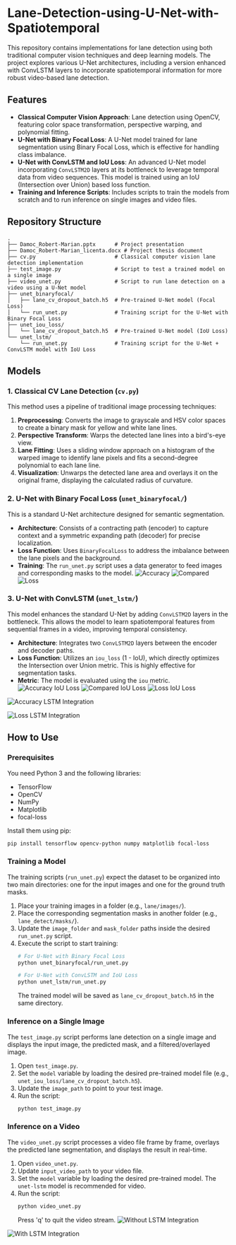 # Lane-Detection-using-U-Net-with-Spatiotemporal


This repository contains implementations for lane detection using both traditional computer vision techniques and deep learning models. The project explores various U-Net architectures, including a version enhanced with ConvLSTM layers to incorporate spatiotemporal information for more robust video-based lane detection.

## Features

*   **Classical Computer Vision Approach**: Lane detection using OpenCV, featuring color space transformation, perspective warping, and polynomial fitting.
*   **U-Net with Binary Focal Loss**: A U-Net model trained for lane segmentation using Binary Focal Loss, which is effective for handling class imbalance.
*   **U-Net with ConvLSTM and IoU Loss**: An advanced U-Net model incorporating `ConvLSTM2D` layers at its bottleneck to leverage temporal data from video sequences. This model is trained using an IoU (Intersection over Union) based loss function.
*   **Training and Inference Scripts**: Includes scripts to train the models from scratch and to run inference on single images and video files.

## Repository Structure

```
.
├── Damoc_Robert-Marian.pptx      # Project presentation
├── Damoc_Robert-Marian_licenta.docx # Project thesis document
├── cv.py                         # Classical computer vision lane detection implementation
├── test_image.py                 # Script to test a trained model on a single image
├── video_unet.py                 # Script to run lane detection on a video using a U-Net model
├── unet_binaryfocal/
│   ├── lane_cv_dropout_batch.h5  # Pre-trained U-Net model (Focal Loss)
│   └── run_unet.py               # Training script for the U-Net with Binary Focal Loss
├── unet_iou_loss/
│   └── lane_cv_dropout_batch.h5  # Pre-trained U-Net model (IoU Loss)
└── unet_lstm/
    └── run_unet.py               # Training script for the U-Net + ConvLSTM model with IoU Loss
```

## Models

### 1. Classical CV Lane Detection (`cv.py`)
This method uses a pipeline of traditional image processing techniques:
1.  **Preprocessing**: Converts the image to grayscale and HSV color spaces to create a binary mask for yellow and white lane lines.
2.  **Perspective Transform**: Warps the detected lane lines into a bird's-eye view.
3.  **Lane Fitting**: Uses a sliding window approach on a histogram of the warped image to identify lane pixels and fits a second-degree polynomial to each lane line.
4.  **Visualization**: Unwarps the detected lane area and overlays it on the original frame, displaying the calculated radius of curvature.

### 2. U-Net with Binary Focal Loss (`unet_binaryfocal/`)
This is a standard U-Net architecture designed for semantic segmentation.
-   **Architecture**: Consists of a contracting path (encoder) to capture context and a symmetric expanding path (decoder) for precise localization.
-   **Loss Function**: Uses `BinaryFocalLoss` to address the imbalance between the lane pixels and the background.
-   **Training**: The `run_unet.py` script uses a data generator to feed images and corresponding masks to the model.
![Accuracy](https://github.com/user-attachments/assets/65905bbd-3a0a-463b-9a96-c32a39d4193b)
![Compared](https://github.com/user-attachments/assets/19bd1bd0-edb0-4ec7-83f2-4107568f7cc9)
![Loss](https://github.com/user-attachments/assets/bb103422-44d2-4d46-a567-f01b18250b58)
### 3. U-Net with ConvLSTM (`unet_lstm/`)
This model enhances the standard U-Net by adding `ConvLSTM2D` layers in the bottleneck. This allows the model to learn spatiotemporal features from sequential frames in a video, improving temporal consistency.
-   **Architecture**: Integrates two `ConvLSTM2D` layers between the encoder and decoder paths.
-   **Loss Function**: Utilizes an `iou_loss` (1 - IoU), which directly optimizes the Intersection over Union metric. This is highly effective for segmentation tasks.
-   **Metric**: The model is evaluated using the `iou` metric.
![Accuracy IoU Loss](https://github.com/user-attachments/assets/be6ff3a1-e1e1-49f1-b382-4d973209578b)
![Compared IoU Loss](https://github.com/user-attachments/assets/82d07aef-f242-482d-b5c2-af95b807e81a)
![Loss IoU Loss](https://github.com/user-attachments/assets/009f6fc6-4f2d-4caf-9841-4a6dba9d103c)

![Accuracy LSTM Integration](https://github.com/user-attachments/assets/3abaa68e-fefe-4405-a6fd-da09fccf0ec9)

![Loss LSTM Integration](https://github.com/user-attachments/assets/1dbd6bdb-e2b5-492b-85b6-f39be030060f)
## How to Use

### Prerequisites
You need Python 3 and the following libraries:
-   TensorFlow
-   OpenCV
-   NumPy
-   Matplotlib
-   focal-loss

Install them using pip:
```bash
pip install tensorflow opencv-python numpy matplotlib focal-loss
```

### Training a Model
The training scripts (`run_unet.py`) expect the dataset to be organized into two main directories: one for the input images and one for the ground truth masks.

1.  Place your training images in a folder (e.g., `lane/images/`).
2.  Place the corresponding segmentation masks in another folder (e.g., `lane_detect/masks/`).
3.  Update the `image_folder` and `mask_folder` paths inside the desired `run_unet.py` script.
4.  Execute the script to start training:
    ```bash
    # For U-Net with Binary Focal Loss
    python unet_binaryfocal/run_unet.py

    # For U-Net with ConvLSTM and IoU Loss
    python unet_lstm/run_unet.py
    ```
    The trained model will be saved as `lane_cv_dropout_batch.h5` in the same directory.

### Inference on a Single Image
The `test_image.py` script performs lane detection on a single image and displays the input image, the predicted mask, and a filtered/overlayed image.

1.  Open `test_image.py`.
2.  Set the `model` variable by loading the desired pre-trained model file (e.g., `unet_iou_loss/lane_cv_dropout_batch.h5`).
3.  Update the `image_path` to point to your test image.
4.  Run the script:
    ```bash
    python test_image.py
    ```

### Inference on a Video
The `video_unet.py` script processes a video file frame by frame, overlays the predicted lane segmentation, and displays the result in real-time.

1.  Open `video_unet.py`.
2.  Update `input_video_path` to your video file.
3.  Set the `model` variable by loading the desired pre-trained model. The `unet-lstm` model is recommended for video.
4.  Run the script:
    ```bash
    python video_unet.py
    ```
    Press 'q' to quit the video stream.
![Without LSTM Integration](https://github.com/user-attachments/assets/17c628cf-bbd6-40b0-adc8-0f9f6c63602f)

![With LSTM Integration](https://github.com/user-attachments/assets/6cd5526f-cf9e-4a04-a61e-1b8895eb1a99)
